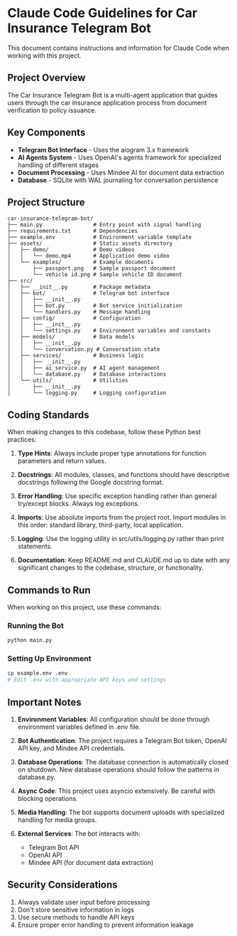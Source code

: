 # Claude Code Guidelines for Car Insurance Telegram Bot

This document contains instructions and information for Claude Code when working with this project.

## Project Overview

The Car Insurance Telegram Bot is a multi-agent application that guides users through the car insurance application process from document verification to policy issuance.

## Key Components

- **Telegram Bot Interface** - Uses the aiogram 3.x framework
- **AI Agents System** - Uses OpenAI's agents framework for specialized handling of different stages
- **Document Processing** - Uses Mindee AI for document data extraction
- **Database** - SQLite with WAL journaling for conversation persistence

## Project Structure

```
car-insurance-telegram-bot/
├── main.py                # Entry point with signal handling
├── requirements.txt       # Dependencies
├── example.env            # Environment variable template
├── assets/                # Static assets directory
│   ├── demo/              # Demo videos
│   │   └── demo.mp4       # Application demo video
│   └── examples/          # Example documents
│       ├── passport.png   # Sample passport document
│       └── vehicle id.png # Sample vehicle ID document
├── src/
│   ├── __init__.py        # Package metadata
│   ├── bot/               # Telegram bot interface
│   │   ├── __init__.py
│   │   ├── bot.py         # Bot service initialization
│   │   └── handlers.py    # Message handling
│   ├── config/            # Configuration
│   │   ├── __init__.py
│   │   └── settings.py    # Environment variables and constants
│   ├── models/            # Data models
│   │   ├── __init__.py
│   │   └── conversation.py # Conversation state
│   ├── services/          # Business logic
│   │   ├── __init__.py
│   │   ├── ai_service.py  # AI agent management
│   │   └── database.py    # Database interactions
│   └── utils/             # Utilities
│       ├── __init__.py
│       └── logging.py     # Logging configuration
```

## Coding Standards

When making changes to this codebase, follow these Python best practices:

1. **Type Hints**: Always include proper type annotations for function parameters and return values.

2. **Docstrings**: All modules, classes, and functions should have descriptive docstrings following the Google docstring format.

3. **Error Handling**: Use specific exception handling rather than general try/except blocks. Always log exceptions.

4. **Imports**: Use absolute imports from the project root. Import modules in this order: standard library, third-party, local application.

5. **Logging**: Use the logging utility in src/utils/logging.py rather than print statements.

6. **Documentation**: Keep README.md and CLAUDE.md up to date with any significant changes to the codebase, structure, or functionality.

## Commands to Run

When working on this project, use these commands:

### Running the Bot

```bash
python main.py
```

### Setting Up Environment

```bash
cp example.env .env
# Edit .env with appropriate API keys and settings
```

## Important Notes

1. **Environment Variables**: All configuration should be done through environment variables defined in .env file.

2. **Bot Authentication**: The project requires a Telegram Bot token, OpenAI API key, and Mindee API credentials.

3. **Database Operations**: The database connection is automatically closed on shutdown. New database operations should follow the patterns in database.py.

4. **Async Code**: This project uses asyncio extensively. Be careful with blocking operations.

5. **Media Handling**: The bot supports document uploads with specialized handling for media groups.

6. **External Services**: The bot interacts with:
   - Telegram Bot API
   - OpenAI API
   - Mindee API (for document data extraction)

## Security Considerations

1. Always validate user input before processing
2. Don't store sensitive information in logs
3. Use secure methods to handle API keys
4. Ensure proper error handling to prevent information leakage
